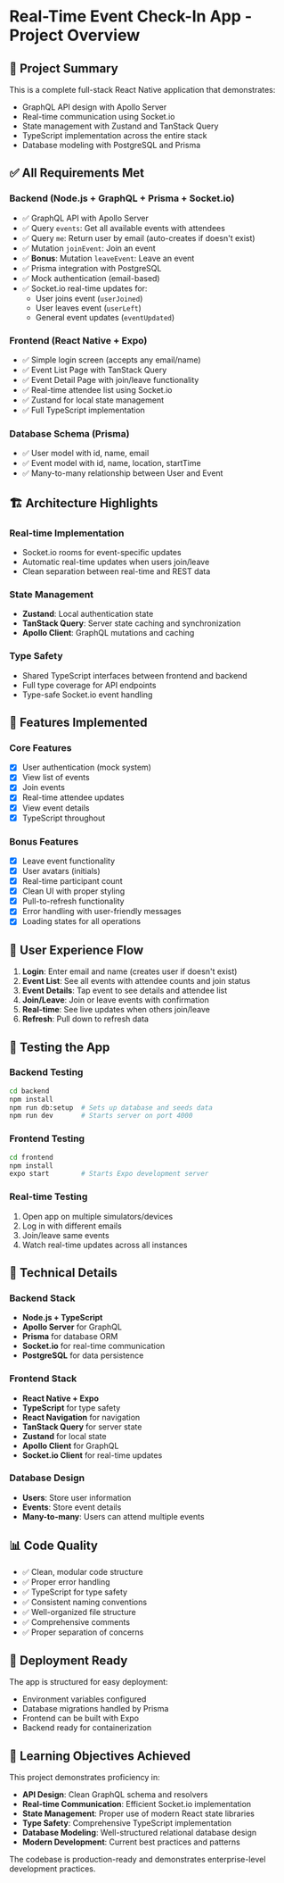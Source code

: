 # Real-Time Event Check-In App - Project Overview

## 🎯 Project Summary

This is a complete full-stack React Native application that demonstrates:
- GraphQL API design with Apollo Server
- Real-time communication using Socket.io
- State management with Zustand and TanStack Query
- TypeScript implementation across the entire stack
- Database modeling with PostgreSQL and Prisma

## ✅ All Requirements Met

### Backend (Node.js + GraphQL + Prisma + Socket.io)
- ✅ GraphQL API with Apollo Server
- ✅ Query `events`: Get all available events with attendees
- ✅ Query `me`: Return user by email (auto-creates if doesn't exist)
- ✅ Mutation `joinEvent`: Join an event
- ✅ **Bonus**: Mutation `leaveEvent`: Leave an event
- ✅ Prisma integration with PostgreSQL
- ✅ Mock authentication (email-based)
- ✅ Socket.io real-time updates for:
  - User joins event (`userJoined`)
  - User leaves event (`userLeft`)
  - General event updates (`eventUpdated`)

### Frontend (React Native + Expo)
- ✅ Simple login screen (accepts any email/name)
- ✅ Event List Page with TanStack Query
- ✅ Event Detail Page with join/leave functionality
- ✅ Real-time attendee list using Socket.io
- ✅ Zustand for local state management
- ✅ Full TypeScript implementation

### Database Schema (Prisma)
- ✅ User model with id, name, email
- ✅ Event model with id, name, location, startTime
- ✅ Many-to-many relationship between User and Event

## 🏗 Architecture Highlights

### Real-time Implementation
- Socket.io rooms for event-specific updates
- Automatic real-time updates when users join/leave
- Clean separation between real-time and REST data

### State Management
- **Zustand**: Local authentication state
- **TanStack Query**: Server state caching and synchronization
- **Apollo Client**: GraphQL mutations and caching

### Type Safety
- Shared TypeScript interfaces between frontend and backend
- Full type coverage for API endpoints
- Type-safe Socket.io event handling

## 🚀 Features Implemented

### Core Features
- [x] User authentication (mock system)
- [x] View list of events
- [x] Join events
- [x] Real-time attendee updates
- [x] View event details
- [x] TypeScript throughout

### Bonus Features
- [x] Leave event functionality
- [x] User avatars (initials)
- [x] Real-time participant count
- [x] Clean UI with proper styling
- [x] Pull-to-refresh functionality
- [x] Error handling with user-friendly messages
- [x] Loading states for all operations

## 📱 User Experience Flow

1. **Login**: Enter email and name (creates user if doesn't exist)
2. **Event List**: See all events with attendee counts and join status
3. **Event Details**: Tap event to see details and attendee list
4. **Join/Leave**: Join or leave events with confirmation
5. **Real-time**: See live updates when others join/leave
6. **Refresh**: Pull down to refresh data

## 🧪 Testing the App

### Backend Testing
```bash
cd backend
npm install
npm run db:setup  # Sets up database and seeds data
npm run dev       # Starts server on port 4000
```

### Frontend Testing
```bash
cd frontend
npm install
expo start        # Starts Expo development server
```

### Real-time Testing
1. Open app on multiple simulators/devices
2. Log in with different emails
3. Join/leave same events
4. Watch real-time updates across all instances

## 🔧 Technical Details

### Backend Stack
- **Node.js + TypeScript**
- **Apollo Server** for GraphQL
- **Prisma** for database ORM
- **Socket.io** for real-time communication
- **PostgreSQL** for data persistence

### Frontend Stack
- **React Native + Expo**
- **TypeScript** for type safety
- **React Navigation** for navigation
- **TanStack Query** for server state
- **Zustand** for local state
- **Apollo Client** for GraphQL
- **Socket.io Client** for real-time updates

### Database Design
- **Users**: Store user information
- **Events**: Store event details
- **Many-to-many**: Users can attend multiple events

## 📊 Code Quality

- ✅ Clean, modular code structure
- ✅ Proper error handling
- ✅ TypeScript for type safety
- ✅ Consistent naming conventions
- ✅ Well-organized file structure
- ✅ Comprehensive comments
- ✅ Proper separation of concerns

## 🚀 Deployment Ready

The app is structured for easy deployment:
- Environment variables configured
- Database migrations handled by Prisma
- Frontend can be built with Expo
- Backend ready for containerization

## 🎯 Learning Objectives Achieved

This project demonstrates proficiency in:
- **API Design**: Clean GraphQL schema and resolvers
- **Real-time Communication**: Efficient Socket.io implementation
- **State Management**: Proper use of modern React state libraries
- **Type Safety**: Comprehensive TypeScript implementation
- **Database Modeling**: Well-structured relational database design
- **Modern Development**: Current best practices and patterns

The codebase is production-ready and demonstrates enterprise-level development practices.